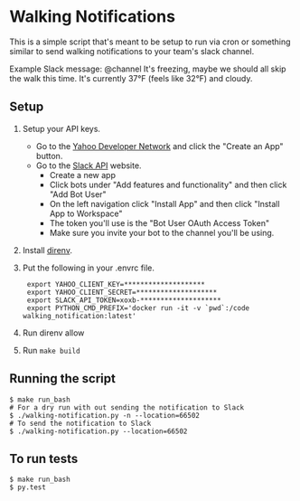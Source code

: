 # Walking Notifications

This is a simple script that's meant to be setup to run via cron or something similar to send walking notifications to your team's slack channel.

Example Slack message: @channel It's freezing, maybe we should all skip the walk this time. It's currently 37°F (feels like 32°F) and cloudy.

## Setup

1. Setup your API keys.
    * Go to the [Yahoo Developer Network](https://developer.yahoo.com/apps/) and click the "Create an App" button.
    * Go to the [Slack API](https://api.slack.com/apps) website.
        - Create a new app
        - Click bots under "Add features and functionality" and then click "Add Bot User"
        - On the left navigation click "Install App" and then click "Install App to Workspace"
        - The token you'll use is the "Bot User OAuth Access Token"
        - Make sure you invite your bot to the channel you'll be using.
        
2. Install [direnv](https://direnv.net/).
3. Put the following in your .envrc file.

        export YAHOO_CLIENT_KEY=********************
        export YAHOO_CLIENT_SECRET=********************
        export SLACK_API_TOKEN=xoxb-********************
        export PYTHON_CMD_PREFIX='docker run -it -v `pwd`:/code walking_notification:latest'

4. Run direnv allow
5. Run `make build`

## Running the script

    $ make run_bash
    # For a dry run with out sending the notification to Slack
    $ ./walking-notification.py -n --location=66502
    # To send the notification to Slack
    $ ./walking-notification.py --location=66502
    
## To run tests

    $ make run_bash
    $ py.test
